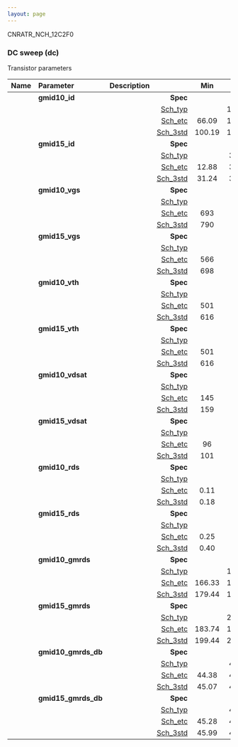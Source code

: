 ```yaml
---
layout: page
---
```




CNRATR_NCH_12C2F0

### DC sweep (dc)

Transistor parameters



|**Name**|**Parameter**|**Description**| |**Min**|**Typ**|**Max**| Unit|
|:---|:---|:---|---:|:---:|:---:|:---:| ---:|
||**gmid10\_id** | | **Spec**  |  | **0.00** |  | **uA** |
| | | |<a href='results/dc_Sch_typical.html'>Sch_typ</a>| | 102.67 |  | |
| | | |<a href='results/dc_Sch_etc.html'>Sch_etc</a>|66.09 | 107.83 | 170.32 | |
| | | |<a href='results/dc_Sch_mc.html'>Sch_3std</a>|100.19 | 102.93 | 105.67 | |
||**gmid15\_id** | | **Spec**  |  | **0.00** |  | **uA** |
| | | |<a href='results/dc_Sch_typical.html'>Sch_typ</a>| | 34.75 |  | |
| | | |<a href='results/dc_Sch_etc.html'>Sch_etc</a>|12.88 | 33.21 | 73.68 | |
| | | |<a href='results/dc_Sch_mc.html'>Sch_3std</a>|31.24 | 35.40 | 39.57 | |
||**gmid10\_vgs** | | **Spec**  |  | **0** |  | **mV** |
| | | |<a href='results/dc_Sch_typical.html'>Sch_typ</a>| | 794 |  | |
| | | |<a href='results/dc_Sch_etc.html'>Sch_etc</a>|693 | 789 | 883 | |
| | | |<a href='results/dc_Sch_mc.html'>Sch_3std</a>|790 | 794 | 798 | |
||**gmid15\_vgs** | | **Spec**  |  | **0** |  | **mV** |
| | | |<a href='results/dc_Sch_typical.html'>Sch_typ</a>| | 704 |  | |
| | | |<a href='results/dc_Sch_etc.html'>Sch_etc</a>|566 | 681 | 797 | |
| | | |<a href='results/dc_Sch_mc.html'>Sch_3std</a>|698 | 705 | 713 | |
||**gmid10\_vth** | | **Spec**  |  | **0** |  | **mV** |
| | | |<a href='results/dc_Sch_typical.html'>Sch_typ</a>| | 621 |  | |
| | | |<a href='results/dc_Sch_etc.html'>Sch_etc</a>|501 | 607 | 712 | |
| | | |<a href='results/dc_Sch_mc.html'>Sch_3std</a>|616 | 621 | 625 | |
||**gmid15\_vth** | | **Spec**  |  | **0** |  | **mV** |
| | | |<a href='results/dc_Sch_typical.html'>Sch_typ</a>| | 621 |  | |
| | | |<a href='results/dc_Sch_etc.html'>Sch_etc</a>|501 | 607 | 712 | |
| | | |<a href='results/dc_Sch_mc.html'>Sch_3std</a>|616 | 621 | 625 | |
||**gmid10\_vdsat** | | **Spec**  |  | **0** |  | **mV** |
| | | |<a href='results/dc_Sch_typical.html'>Sch_typ</a>| | 160 |  | |
| | | |<a href='results/dc_Sch_etc.html'>Sch_etc</a>|145 | 163 | 181 | |
| | | |<a href='results/dc_Sch_mc.html'>Sch_3std</a>|159 | 160 | 162 | |
||**gmid15\_vdsat** | | **Spec**  |  | **0** |  | **mV** |
| | | |<a href='results/dc_Sch_typical.html'>Sch_typ</a>| | 104 |  | |
| | | |<a href='results/dc_Sch_etc.html'>Sch_etc</a>|96 | 100 | 103 | |
| | | |<a href='results/dc_Sch_mc.html'>Sch_3std</a>|101 | 104 | 107 | |
||**gmid10\_rds** | | **Spec**  |  | **0.00** |  | **MOhm** |
| | | |<a href='results/dc_Sch_typical.html'>Sch_typ</a>| | 0.19 |  | |
| | | |<a href='results/dc_Sch_etc.html'>Sch_etc</a>|0.11 | 0.20 | 0.36 | |
| | | |<a href='results/dc_Sch_mc.html'>Sch_3std</a>|0.18 | 0.19 | 0.19 | |
||**gmid15\_rds** | | **Spec**  |  | **0.00** |  | **MOhm** |
| | | |<a href='results/dc_Sch_typical.html'>Sch_typ</a>| | 0.41 |  | |
| | | |<a href='results/dc_Sch_etc.html'>Sch_etc</a>|0.25 | 0.68 | 1.36 | |
| | | |<a href='results/dc_Sch_mc.html'>Sch_3std</a>|0.40 | 0.41 | 0.42 | |
||**gmid10\_gmrds** | | **Spec**  |  | **0.00** |  | **V** |
| | | |<a href='results/dc_Sch_typical.html'>Sch_typ</a>| | 180.76 |  | |
| | | |<a href='results/dc_Sch_etc.html'>Sch_etc</a>|166.33 | 181.80 | 196.15 | |
| | | |<a href='results/dc_Sch_mc.html'>Sch_3std</a>|179.44 | 181.03 | 182.63 | |
||**gmid15\_gmrds** | | **Spec**  |  | **0.00** |  | **V** |
| | | |<a href='results/dc_Sch_typical.html'>Sch_typ</a>| | 201.23 |  | |
| | | |<a href='results/dc_Sch_etc.html'>Sch_etc</a>|183.74 | 192.88 | 209.72 | |
| | | |<a href='results/dc_Sch_mc.html'>Sch_3std</a>|199.44 | 201.47 | 203.50 | |
||**gmid10\_gmrds\_db** | | **Spec**  |  | **0.00** |  | **dB** |
| | | |<a href='results/dc_Sch_typical.html'>Sch_typ</a>| | 45.14 |  | |
| | | |<a href='results/dc_Sch_etc.html'>Sch_etc</a>|44.38 | 45.17 | 45.84 | |
| | | |<a href='results/dc_Sch_mc.html'>Sch_3std</a>|45.07 | 45.15 | 45.23 | |
||**gmid15\_gmrds\_db** | | **Spec**  |  | **0.00** |  | **dB** |
| | | |<a href='results/dc_Sch_typical.html'>Sch_typ</a>| | 46.07 |  | |
| | | |<a href='results/dc_Sch_etc.html'>Sch_etc</a>|45.28 | 45.70 | 46.43 | |
| | | |<a href='results/dc_Sch_mc.html'>Sch_3std</a>|45.99 | 46.08 | 46.17 | |

